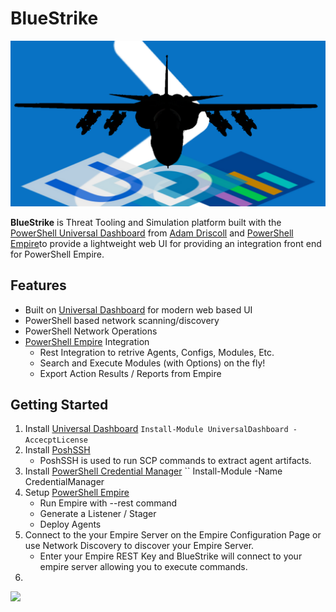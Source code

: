BlueStrike
==================
![](./img/bluestrike.png) 

**BlueStrike** is Threat Tooling and Simulation platform built with the [PowerShell Universal Dashboard](https://universaldashboard.io/) from [Adam Driscoll](https://github.com/adamdriscoll) and [PowerShell Empire](https://github.com/EmpireProject/Empire)to provide a lightweight web UI for providing an integration front end for PowerShell Empire.

## Features
* Built on [Universal Dashboard](https://universaldashboard.io/) for modern web based UI
* PowerShell based network scanning/discovery
* PowerShell Network Operations
* [PowerShell Empire](https://www.powershellempire.com/) Integration
    * Rest Integration to retrive Agents, Configs, Modules, Etc.
    * Search and Execute Modules (with Options) on the fly!
    * Export Action Results / Reports from Empire

## Getting Started
1. Install [Universal Dashboard](https://universaldashboard.io/) ``Install-Module UniversalDashboard -AccecptLicense``
2. Install [PoshSSH](https://github.com/darkoperator/Posh-SSH)
    + PoshSSH is used to run SCP commands to extract agent artifacts.
3. Install [PowerShell Credential Manager](https://github.com/davotronic5000/PowerShell_Credential_Manager) `` Install-Module -Name CredentialManager
4. Setup [PowerShell Empire](https://www.powershellempire.com/)
    + Run Empire with --rest command
    + Generate a Listener / Stager
    + Deploy Agents
5. Connect to the your Empire Server on the Empire Configuration Page or use Network Discovery to discover your Empire Server.
    + Enter your Empire REST Key and BlueStrike will connect to your empire server allowing you to execute commands.
6. 
![](https://media.giphy.com/media/MGaacoiAlAti0/giphy.gif)